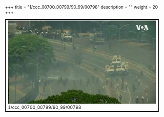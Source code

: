 +++
title = "1/ccc_00700_00799/90_99/00798"
description = ""
weight = 20
+++

<table style="border:2px solid black;max-width:800px;max-height:800px;" 
><tr><td>
<img class="center-fit-jpg"
src="/jpg_/aaa_20190430_NxaOmWaI8sI_00797.jpg">
1/ccc_00700_00799/90_99/00798
</img></td></tr></table>
